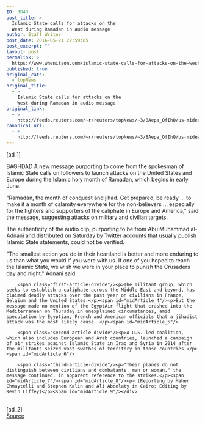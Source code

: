 ```yaml
---
ID: 3843
post_title: >
  Islamic State calls for attacks on the
  West during Ramadan in audio message
author: Staff Writer
post_date: 2016-05-21 22:59:05
post_excerpt: ""
layout: post
permalink: >
  https://www.whenitson.com/islamic-state-calls-for-attacks-on-the-west-during-ramadan-in-audio-message/
published: true
original_cats:
  - topNews
original_title:
  - >
    Islamic State calls for attacks on the
    West during Ramadan in audio message
original_link:
  - >
    http://feeds.reuters.com/~r/reuters/topNews/~3/8Aepa_OfIhQ/us-mideast-crisis-islamicstate-idUSKCN0YC0OG
canonical_url:
  - >
    http://feeds.reuters.com/~r/reuters/topNews/~3/8Aepa_OfIhQ/us-mideast-crisis-islamicstate-idUSKCN0YC0OG
---
```

 [ad_1]
<br><div id="articleText">
<span id="midArticle_start"/>

<span class="focusParagraph" readability="5"><p><span class="articleLocation">BAGHDAD</span> A new message purporting to come from the spokesman of Islamic State calls on followers to launch attacks on the United States and Europe during the Islamic holy month of Ramadan, which begins in early June.</p></span><span id="midArticle_0"/><p>"Ramadan, the month of conquest and jihad. Get prepared, be ready ... to make it a month of calamity everywhere for the non-believers ... especially for the fighters and supporters of the caliphate in Europe and America," said the message, suggesting attacks on military and civilian targets.</p><span id="midArticle_1"/><p>The authenticity of the audio clip, purporting to be from Abu Muhammad al-Adnani and distributed on Saturday by Twitter accounts that usually publish Islamic State statements, could not be verified.</p><span id="midArticle_2"/><p>"The smallest action you do in their heartland is better and more enduring to us than what you would if you were with us. If one of you hoped to reach the Islamic State, we wish we were in your place to punish the Crusaders day and night," Adnani said.</p><span id="midArticle_3"/>
        
        <span class="first-article-divide"/><p>The militant group, which seeks to establish a caliphate across the Middle East and beyond, has claimed deadly attacks over the past year on civilians in France, Belgium and the United States.</p><span id="midArticle_4"/><p>But the message made no mention of the EgyptAir flight that crashed into the Mediterranean on Thursday in unexplained circumstances, amid speculation by Egyptian, French and American officials that a jihadist attack was the most likely cause. </p><span id="midArticle_5"/>
        
        <span class="second-article-divide"/><p>A U.S.-led coalition, which also includes European and Arab countries, launched a campaign of air strikes against Islamic State in Iraq and Syria in 2014 after the militants seized vast swathes of territory in those countries.</p><span id="midArticle_6"/>
        
        <span class="third-article-divide"/><p>"Their planes do not distinguish between civilians and combatants, man or woman," the message continued, in apparent reference to the strikes.</p><span id="midArticle_7"/><span id="midArticle_8"/><p> (Reporting by Maher Chmaytelli and Stephen Kalin and Ali Abdelaty in Cairo; Editing by Kevin Liffey)</p><span id="midArticle_9"/></div>
<br>[ad_2]
<br><a href="http://feeds.reuters.com/~r/reuters/topNews/~3/8Aepa_OfIhQ/us-mideast-crisis-islamicstate-idUSKCN0YC0OG">Source </a>